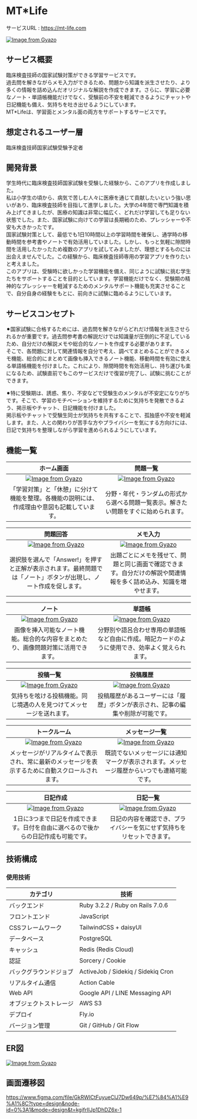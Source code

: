 # MT*Life

サービスURL : https://mt-life.com

[![Image from Gyazo](https://i.gyazo.com/d8bdd8417e6fd5142317fd15e5ed6259.jpg)](https://gyazo.com/d8bdd8417e6fd5142317fd15e5ed6259)

## サービス概要
臨床検査技師の国家試験対策ができる学習サービスです。<br>
過去問を解きながらメモ入力ができるため、問題から知識を派生させたり、より多くの情報を詰め込んだオリジナルな解説を作成できます。さらに、学習に必要なノート・単語帳機能だけでなく、受験前の不安を軽減できるようにチャットや日記機能も備え、気持ちを吐き出せるようにしています。<br>
MT*Lifeは、学習面とメンタル面の両方をサポートするサービスです。

## 想定されるユーザー層
臨床検査技師国家試験受験予定者

## 開発背景
学生時代に臨床検査技師国家試験を受験した経験から、このアプリを作成しました。<br>
私は小学生の頃から、病気で苦しむ人々に医療を通じて貢献したいという強い思いがあり、臨床検査技師を目指して進学しました。大学の4年間で専門知識を積み上げてきましたが、医療の知識は非常に幅広く、どれだけ学習しても足りない状態でした。また、国家試験に向けての学習は長期戦のため、プレッシャーや不安も大きかったです。<br>
国家試験対策として、最低でも1日10時間以上の学習時間を確保し、通学時の移動時間を参考書やノートで有効活用していました。しかし、もっと気軽に隙間時間を活用したかったため複数のアプリを試してみましたが、理想とするものには出会えませんでした。この経験から、臨床検査技師専用の学習アプリを作りたいと考えました。<br>
このアプリは、受験時に欲しかった学習機能を備え、同じように試験に挑む学生たちをサポートすることを目的としています。学習機能だけでなく、受験期の精神的なプレッシャーを軽減するためのメンタルサポート機能も充実させることで、自分自身の経験をもとに、前向きに試験に臨めるようにしています。

## サービスコンセプト
⚫︎国家試験に合格するためには、過去問を解きながらどれだけ情報を派生させられるかが重要です。過去問参考書の解説だけでは知識量が圧倒的に不足しているため、自分だけの解説メモや総合的なノートを作成する必要があります。<br>
そこで、各問題に対して関連情報を自分で考え、調べてまとめることができるメモ機能、総合的にまとめて画像も挿入できるノート機能、移動時間を有効に使える単語帳機能を付けました。これにより、隙間時間を有効活用し、持ち運びも楽になるため、試験直前でもこのサービスだけで復習が完了し、試験に挑むことができます。<br>

⚫︎特に受験期は、誘惑、焦り、不安などで受験生のメンタルが不安定になりがちです。そこで、学習のモチベーションを維持するために気持ちを発散できるよう、掲示板やチャット、日記機能を付けました。<br>
掲示板やチャットで受験生同士が気持ちを共有することで、孤独感や不安を軽減します。また、人との関わりが苦手な方やプライバシーを気にする方向けには、日記で気持ちを整理しながら学習を進められるようにしています。

## 機能一覧
|ホーム画面|問題一覧|
|:-:|:-:|
|[![Image from Gyazo](https://i.gyazo.com/89ebaae6d515e063f37241ae48020b92.png)](https://gyazo.com/89ebaae6d515e063f37241ae48020b92)|[![Image from Gyazo](https://i.gyazo.com/c2fa8a30a5e01011fd0813eb97eb7346.png)](https://gyazo.com/c2fa8a30a5e01011fd0813eb97eb7346)|
|「学習対策」と「休憩」に分けて機能を整理。各機能の説明には、作成理由や意図も記載しています。|分野・年代・ランダムの形式から選べる問題一覧表示。解きたい問題をすぐに始められます。|

|問題回答|メモ入力|
|:-:|:-:|
|[![Image from Gyazo](https://i.gyazo.com/826fe05734736c425885c9e9f288b799.gif)](https://gyazo.com/826fe05734736c425885c9e9f288b799)|[![Image from Gyazo](https://i.gyazo.com/2517a868876bb68988c5ced1e35f3859.gif)](https://gyazo.com/2517a868876bb68988c5ced1e35f3859)|
|選択肢を選んで「Answer!」を押すと正解が表示されます。最終問題では「ノート」ボタンが出現し、ノート作成を促します。|出題ごとにメモを残せて、問題と同じ画面で確認できます。自分だけの解説や関連情報を多く詰め込み、知識を増やせます。|

|ノート|単語帳|
|:-:|:-:|
|[![Image from Gyazo](https://i.gyazo.com/7aac627d3a517f07a0d5744fd3a3d8f7.gif)](https://gyazo.com/7aac627d3a517f07a0d5744fd3a3d8f7)|[![Image from Gyazo](https://i.gyazo.com/10649aa145cffac44ce81551fb48d639.gif)](https://gyazo.com/10649aa145cffac44ce81551fb48d639)|
|画像を挿入可能なノート機能。総合的な内容をまとめたり、画像問題対策に活用できます。|分野別や語呂合わせ専用の単語帳など自由に作成。暗記カードのように使用でき、効率よく覚えられます。|

|投稿一覧|投稿履歴|
|:-:|:-:|
|[![Image from Gyazo](https://i.gyazo.com/d60efdef6512ca66f6565378cc8577c6.gif)](https://gyazo.com/d60efdef6512ca66f6565378cc8577c6)|[![Image from Gyazo](https://i.gyazo.com/6a85053f9fde185e5af59fd177b435c6.gif)](https://gyazo.com/6a85053f9fde185e5af59fd177b435c6)|
|気持ちを呟ける投稿機能。同じ境遇の人を見つけてメッセージを送れます。|投稿履歴があるユーザーには「履歴」ボタンが表示され、記事の編集や削除が可能です。|

|トークルーム|メッセージ一覧|
|:-:|:-:|
|[![Image from Gyazo](https://i.gyazo.com/3ab688afff204e98ea7df01f78bf4cc8.gif)](https://gyazo.com/3ab688afff204e98ea7df01f78bf4cc8)|[![Image from Gyazo](https://i.gyazo.com/0eb9a8ec4087c5e41ba71e2edeed98a8.gif)](https://gyazo.com/0eb9a8ec4087c5e41ba71e2edeed98a8)|
|メッセージがリアルタイムで表示され、常に最新のメッセージを表示するために自動スクロールされます。|既読でないメッセージには通知マークが表示されます。メッセージ履歴からいつでも連絡可能です。|

|日記作成|日記一覧|
|:-:|:-:|
|[![Image from Gyazo](https://i.gyazo.com/bcecf02f38cadf5c0fa9e7642216d77b.gif)](https://gyazo.com/bcecf02f38cadf5c0fa9e7642216d77b)|[![Image from Gyazo](https://i.gyazo.com/8dffdaf9c8b2daa8c015ba42a411243b.gif)](https://gyazo.com/8dffdaf9c8b2daa8c015ba42a411243b)|
|1日に3つまで日記を作成できます。日付を自由に選べるので後からの日記作成も可能です。|日記の内容を確認でき、プライバシーを気にせず気持ちをリセットできます。|

## 技術構成
### 使用技術
| カテゴリ | 技術 |
| --- | --- |
| バックエンド | Ruby 3.2.2 / Ruby on Rails 7.0.6 |
| フロントエンド | JavaScript |
| CSSフレームワーク | TailwindCSS + daisyUI |
| データベース | PostgreSQL |
| キャッシュ | Redis (Redis Cloud) |
| 認証 | Sorcery / Cookie |
| バックグラウンドジョブ | ActiveJob / Sidekiq / Sidekiq Cron |
| リアルタイム通信 | Action Cable |
| Web API | Google API / LINE Messaging API |
| オブジェクトストレージ | AWS S3 |
| デプロイ | Fly.io |
| バージョン管理 | Git / GitHub / Git Flow |

## ER図
[![Image from Gyazo](https://i.gyazo.com/8ead080a12561381bc44be7993793a7b.png)](https://gyazo.com/8ead080a12561381bc44be7993793a7b)

## 画面遷移図
https://www.figma.com/file/GkRWICtFuyueClJ7Dw649p/%E7%84%A1%E9%A1%8C?type=design&node-id=0%3A1&mode=design&t=kgifrIIJp1DhDZ6x-1
